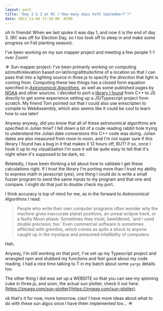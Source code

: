 ```yaml
---
layout: post
title: "Day 2 & 3 at RC ('How many days hath September?')"
date: 2021-11-04 17:20:00 -0700
---
```


oh hi friends! When we last spoke it was day 1, and now it is the end of day 3. (RC was off for Election Day, so I too took off to sleep in and make some progress on Fall planting season). 

I've been working on my sun mapper project and meeting a few people 1-1 over Zoom!

☀️ Sun mapper project:
I've been primarily working on computing azimuth/elevation based on lat/long/altitude/time of a location so that I can pass that into a lighting source in three.js to specify the *direction* that light is coming from. Computing these two things has a closed form equation specified in [ _Astronomical Algorithms_](http://www.agopax.it/Libri_astronomia/pdf/Astronomical%20Algorithms.pdf), as well as some published pages by [NOAA](https://gml.noaa.gov/grad/solcalc/) and other sources. I decided to port a [library I found](https://github.com/CIVA-Lab/solar-position-calculator) from C++ to JS directly to get some experience setting up a JS/Typescript project from scratch. My friend Tom pointed out that I could also use emscripten to compile to WebAssembly, which also seems like it could be cool to learn how to use later!

Anyway anyway, _did you know_ that all of these astronomical algorithms are specified in Julian time? I fell down a bit of a code reading rabbit hole trying to understand the Julian date conversions this C++ code was doing. Julian dates are also measured from noon to noon, and I'm not super sure if this library I found has a bug in it that makes it 12 hours off, BUT! if so, once I hook it up to my visualization I'm sure it will be quite easy to tell that it's night when it's supposed to be dark, ez.

Relatedly, I have been thinking a bit about how to validate I get these calculations right. If I trust the library I'm porting more than I trust my ability to express math in javascript (yes), one thing I could do is write a small fuzzer program to send the same inputs to my program and that one and compare. I might do that just to double check my port. 

I think accuracy is top of mind for me, as in the forward to _Astronomical Algorithms_ I read:
> People who write their own computer programs often wonder why the machine gives inaccurate planet positions, an unreal eclipse track, or a faulty Moon phase. Sometimes they insist, bewildered, 'and I used double precision, too.' Even commercial software is sometimes affllicted with gremlins, which comes as quite a shock to anyone caught up in the mystique and presumed infallibility of computers.

Heh.

Anyway, I'm still working on that port, I've set up my Typescript project and wrangled npm and stubbed my functions and feel good about my code reading. I had a nice time talking to T in my batch about some `yargs` details too. 

The other thing I did was set up a WEBSITE so that you can see my spinning cube in three.js, and soon, the actual sun plotter, check it out here: [https://zmagg.com/sun-plotter](https://zmagg.com/sun-plotter).

ok that's it for now, more tomorrow, ciao! I have more ideas about what to do with these sun algos once I have them implemented too... ☀️

